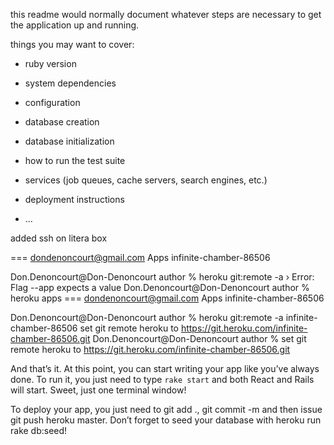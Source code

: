 
this readme would normally document whatever steps are necessary to get the
application up and running.

things you may want to cover:

* ruby version

* system dependencies

* configuration

* database creation

* database initialization

* how to run the test suite

* services (job queues, cache servers, search engines, etc.)

* deployment instructions

* ...


added ssh on litera box


=== dondenoncourt@gmail.com Apps
infinite-chamber-86506

Don.Denoncourt@Don-Denoncourt author % heroku git:remote -a
 ›   Error: Flag --app expects a value
Don.Denoncourt@Don-Denoncourt author % heroku apps
=== dondenoncourt@gmail.com Apps
infinite-chamber-86506

Don.Denoncourt@Don-Denoncourt author % heroku git:remote -a infinite-chamber-86506
set git remote heroku to https://git.heroku.com/infinite-chamber-86506.git
Don.Denoncourt@Don-Denoncourt author % set git remote heroku to https://git.heroku.com/infinite-chamber-86506.git


And that’s it. At this point, you can start writing your app like you’ve always done. To run it, you just need to type `rake start` and both React and Rails will start. Sweet, just one terminal window!

To deploy your app, you just need to git add ., git commit -m and then issue git push heroku master. Don’t forget to seed your database with heroku run rake db:seed!
